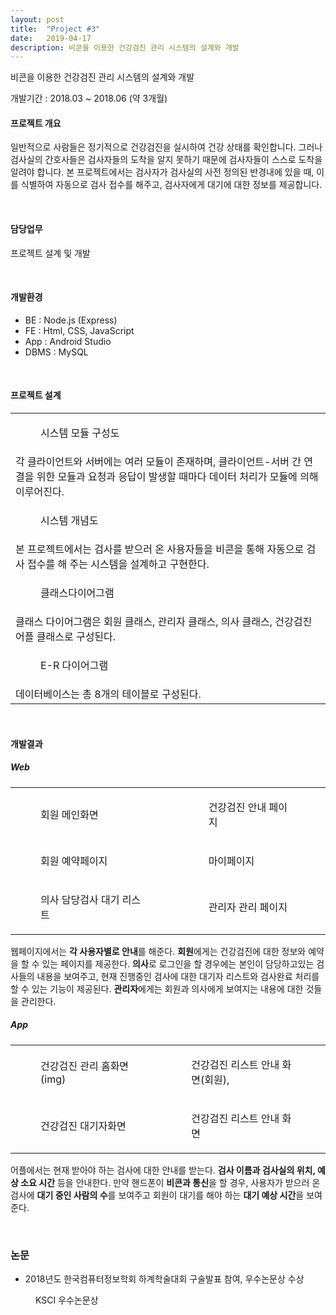 ```yaml
---
layout: post
title:  "Project #3"
date:   2019-04-17
description: 비콘을 이용한 건강검진 관리 시스템의 설계와 개발
---
```


<p class="intro">비콘을 이용한 건강검진 관리 시스템의 설계와 개발</p>
개발기간 : 2018.03 ~ 2018.06 (약 3개월) 

#### 프로젝트 개요

일반적으로 사람들은 정기적으로 건강검진을 실시하여 건강 상태를 확인합니다. 그러나 검사실의 간호사들은 검사자들의 도착을 알지 못하기 때문에 검사자들이 스스로 도착을 알려야 합니다. 본 프로젝트에서는 검사자가 검사실의 사전 정의된 반경내에 있을 때, 이를 식별하여 자동으로 검사 접수를 해주고, 검사자에게 대기에 대한 정보를 제공합니다.

<br/>

#### 담당업무
<p> 프로젝트 설계 및 개발 </p>

<br/>

#### 개발환경

* BE : Node.js (Express)
* FE : Html, CSS, JavaScript
* App : Android Studio
* DBMS : MySQL

<br/>

#### 프로젝트 설계

<table frame="void">
    <tr>
        <td>
            <figure>
                <img src="/assets/img/diagram.jpg" alt=""/>
                <figcaption>시스템 모듈 구성도</figcaption>
            </figure>
        </td>
    </tr>
    <tr>
        <td>
            각 클라이언트와 서버에는 여러 모듈이 존재하며, 클라이언트-서버 간 연결을 위한 모듈과 요청과 응답이 발생할 때마다 데이터 처리가 모듈에 의해 이루어진다.
        </td>
    </tr>
    <tr>
        <td>
            <figure>
                <img src="/assets/img/개념도.jpg" alt=""/>
                <figcaption>시스템 개념도</figcaption>
            </figure>
        </td>
    </tr>
    <tr>
        <td>
            본 프로젝트에서는 검사를 받으러 온 사용자들을 비콘을 통해 자동으로 검사 접수를 해 주는 시스템을 설계하고 구현한다.
        </td>
    </tr>
    <tr>
        <td>
            <figure>
                <img src="/assets/img/class.jpg" alt=""/>
                <figcaption>클래스다이어그램</figcaption>
            </figure>
        </td>
    </tr>
    <tr>
        <td>
            클래스 다이어그램은 회원 클래스, 관리자 클래스, 의사 클래스, 건강검진 어플 클래스로 구성된다. 
        </td>
    </tr>
    <tr>
        <td>
            <figure>
                <img src="/assets/img/erd.jpg" alt=""/>
                <figcaption>E-R 다이어그램</figcaption>
            </figure>
        </td>
    </tr>
    <tr>
        <td>
            데이터베이스는 총 8개의 테이블로 구성된다.
        </td>
    </tr>
</table>

<br/>

#### 개발결과 

##### Web 

<table>
    <tr>
        <td>
            <figure>
                <img src="/assets/img/memberMain.jpg" alt=""/>
                <figcaption>회원 메인화면</figcaption>
            </figure>
        </td>
        <td>
            <figure>
                <img src="/assets/img/memberList.jpg" alt=""/>
                <figcaption>건강검진 안내 페이지 </figcaption>
            </figure>
        </td>
    </tr>
    <tr>
        <td>
            <figure>
                <img src="/assets/img/memberR.jpg" alt=""/>
                <figcaption>회원 예약페이지</figcaption>
            </figure>
        </td>
        <td>
            <figure>
                <img src="/assets/img/mypage.jpg" alt=""/>
                <figcaption>마이페이지</figcaption>
            </figure>
        </td>
    </tr>
    <tr>
        <td>
            <figure>
                <img src="/assets/img/doctorNow.jpg" alt=""/>
                <figcaption>의사 담당검사 대기 리스트</figcaption>
            </figure>
        </td>
        <td>
            <figure>
                <img src="/assets/img/admin.jpg" alt=""/>
                <figcaption>관리자 관리 페이지</figcaption>
            </figure>
        </td>
    </tr>
</table>

웹페이지에서는 **각 사용자별로 안내**를 해준다. **회원**에게는 건강검진에 대한 정보와 예약을 할 수 있는 페이지를 제공한다. **의사**로 로그인을 할 경우에는 본인이 담당하고있는 검사들의 내용을 보여주고, 현재 진행중인 검사에 대한 대기자 리스트와 검사완료 처리를 할 수 있는 기능이 제공된다. **관리자**에게는 회원과 의사에게 보여지는 내용에 대한 것들을 관리한다. 

##### App

<table>
    <tr>
        <td>
            <figure>
                <img src="/assets/img/App1.jpg" alt=""/>
                <figcaption>건강검진 관리 홈화면 (img)</figcaption>
            </figure>
        </td>
        <td>
            <figure>
                <img src="/assets/img/list.jpg" alt=""/>
                <figcaption>건강검진 리스트 안내 화면(회원), </figcaption>
            </figure>
        </td>
    </tr>
    <tr>
        <td>
            <figure>
                <img src="/assets/img/watinglist.jpg" alt=""/>
                <figcaption>건강검진 대기자화면</figcaption>
            </figure>
        </td>
        <td>
            <figure>
                <img src="/assets/img/list.jpg" alt=""/>
                <figcaption>건강검진 리스트 안내 화면</figcaption>
            </figure>
        </td>
    </tr>
</table>

어플에서는 현재 받아야 하는 검사에 대한 안내를 받는다. **검사 이름과 검사실의 위치, 예상 소요 시간** 등을 안내한다. 만약 핸드폰이 **비콘과 통신**을 할 경우, 사용자가 받으러 온 검사에 **대기 중인 사람의 수**를 보여주고 회원이 대기를 해야 하는 **대기 예상 시간**을 보여준다.

<br/>

### 논문

* 2018년도 한국컴퓨터정보학회 하계학술대회 구술발표 참여, 우수논문상 수상

 <figure>
    <img src="/assets/img/ksci.jpg" alt=""/>
    <figcaption>KSCI 우수논문상</figcaption>
</figure> 

<br/><br/><br/>

